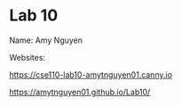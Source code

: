# Lab 10

Name: Amy Nguyen

Websites: 

https://cse110-lab10-amytnguyen01.canny.io

https://amytnguyen01.github.io/Lab10/
